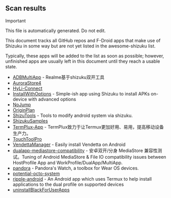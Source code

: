 ## Scan results
> [!IMPORTANT]
> This file is automatically generated. Do not edit.

This document tracks all GitHub repos and F-Droid apps that make use of Shizuku in some way but are not yet listed in the awesome-shizuku list.

Typically, these apps will be added to the list as soon as possible; however, unfinished apps are usually left in this document until they reach a usable state.

 * [ADBMultiApp](https://github.com/Mobsama/ADBMultiApp) - Realme基于shizuku双开工具
 * [AuroraStore4](https://github.com/Kobold831/AuroraStore4)
 * [HyLi-Connect](https://github.com/Lyxot/HyLi-Connect)
 * [InstallWithOptions](https://github.com/zacharee/InstallWithOptions) - Simple-ish app using Shizuku to install APKs on-device with advanced options
 * [NoJump](https://github.com/Mufanc/NoJump)
 * [OriginPlan](https://github.com/ItosEO/OriginPlan)
 * [ShizuTools](https://github.com/legendsayantan/ShizuTools) - Tools to modify android system via shizuku.
 * [ShizukuSamples](https://github.com/LinerSRT/ShizukuSamples)
 * [TermPlux-App](https://github.com/TermPlux/TermPlux-App) - TermPlux致力于让Termux更加好用、易用，提高移动设备生产力。
 * [TouchToolPro](https://github.com/mr-bogey/TouchToolPro)
 * [VendettaManager](https://github.com/vendetta-mod/VendettaManager) - Easily install Vendetta on Android
 * [dualapp-mediastore-compatibility](https://github.com/kaedea/dualapp-mediastore-compatibility) - 安卓双开/分身 MediaStore 兼容性测试。Tuning of Android MediaStore & File IO compatibility issues between HostProfile App and WorkProfile/DualApp/MultiApp.
 * [pandora](https://github.com/maisymoe/pandora) - Pandora's Watch, a toolbox for Wear OS devices.
 * [potential-octo-system](https://github.com/Asilkan5807/potential-octo-system)
 * [ripple-android](https://github.com/husmus00/ripple-android) - An Android app which uses Termux to help install applications to the dual profile on supported devices
 * [uninstallBlackForUserApps](https://github.com/sbmatch/uninstallBlackForUserApps)
